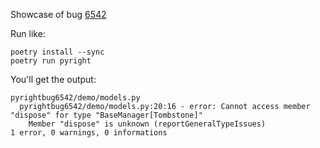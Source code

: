 Showcase of bug [6542](https://github.com/microsoft/pyright/issues/6542)

Run like:

```
poetry install --sync
poetry run pyright
```

You'll get the output:

```
pyrightbug6542/demo/models.py
  pyrightbug6542/demo/models.py:20:16 - error: Cannot access member "dispose" for type "BaseManager[Tombstone]"
    Member "dispose" is unknown (reportGeneralTypeIssues)
1 error, 0 warnings, 0 informations 
```
